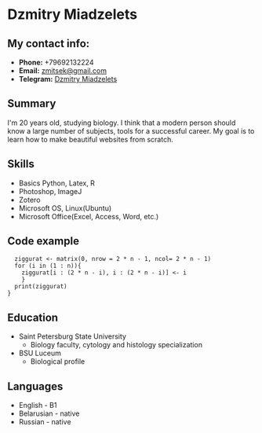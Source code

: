 # Dzmitry Miadzelets
## My contact info:
  * **Phone:** +79692132224
  * **Email:** [zmitsek@gmail.com](zmitsek@gmail.com)
  * **Telegram:** [Dzmitry Miadzelets](https://t.me/bebrafish)
## Summary
I'm 20 years old, studying biology. I think that a modern person should know a large number of subjects, tools for a successful career. My goal is to learn how to make beautiful websites from scratch.
## Skills
 + Basics Python, Latex, R
 + Photoshop, ImageJ
 + Zotero
 + Microsoft OS, Linux(Ubuntu)
 + Microsoft Office(Excel, Access, Word, etc.)
## Code example
```build_ziggurat <- function(n) {
  ziggurat <- matrix(0, nrow = 2 * n - 1, ncol= 2 * n - 1)
  for (i in (1 : n)){
    ziggurat[i : (2 * n - i), i : (2 * n - i)] <- i
    }
  print(ziggurat)
}
```
## Education
* Saint Petersburg State University
   + Biology faculty, cytology and histology specialization
* BSU Luceum
   + Biological profile
## Languages
* English - B1
* Belarusian - native
* Russian - native
